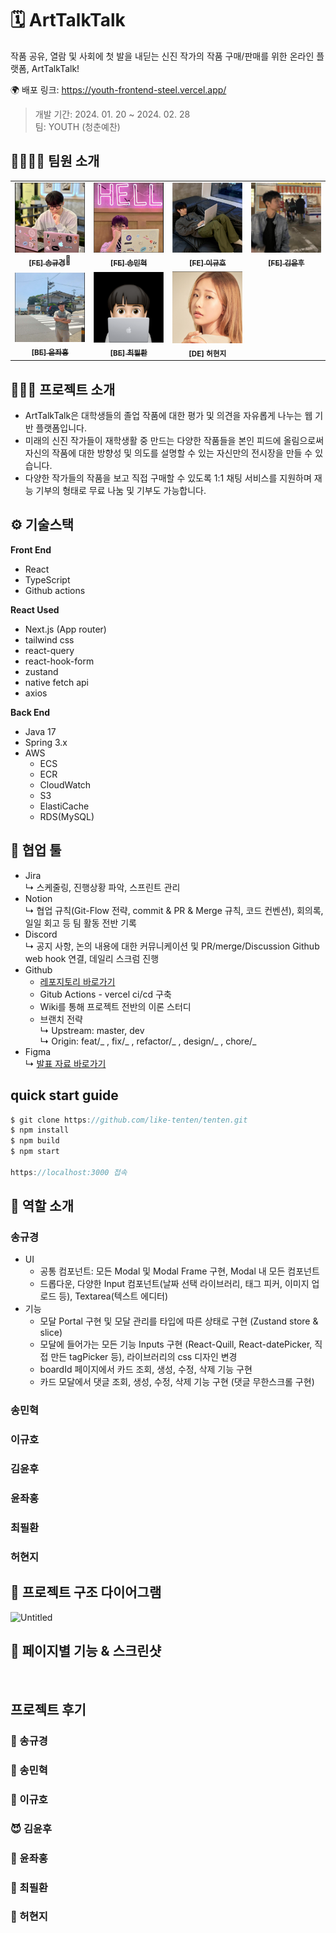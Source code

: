 # 🗓️ ArtTalkTalk

작품 공유, 열람 및 사회에 첫 발을 내딛는 신진 작가의 작품 구매/판매를 위한 온라인 플랫폼, ArtTalkTalk!

🌍 배포 링크: https://youth-frontend-steel.vercel.app/

> 개발 기간: 2024. 01. 20 ~ 2024. 02. 28 <br/>
> 팀: YOUTH (청춘예찬)

## 👨‍👩‍👧‍👧 팀원 소개

<table>
  <tbody>
    <tr>
      <td align="center"><a href="https://github.com/Ssong-Q" target="_blank">
      <img width=200px src="/public/assets/images/README/송규경.png" alt="송규경"/><br />
      <sub><b>[FE] 송규경</b></sub></a>👑<br /></td>
      <td align="center"><a href="https://github.com/BeMatthewsong" target="_blank">
      <img width=200px src="/public/assets/images/README/송민혁.png" alt="송민혁"/><br />
      <sub><b>[FE] 송민혁</b></sub></a><br /></td>
      <td align="center"><a href="https://github.com/leegyuho-programer" target="_blank">
      <img width=200px src="/public/assets/images/README/이규호.png" alt="이규호"/><br />
      <sub><b>[FE] 이규호</b></sub></a><br /></td>
      <td align="center"><a href="https://github.com/K-Y-Hoo" target="_blank">
      <img width=200px src="/public/assets/images/README/김윤후.png" alt=""/><br />
      <sub><b>[FE] 김윤후</b></sub></a><br /></td>
    </tr>
    <tr>
      <td align="center"><a href="https://github.com/arsgsg1" target="_blank">
      <img width=200px src="/public/assets/images/README/윤좌홍.png" alt=""/><br />
      <sub><b>[BE] 윤좌홍</b></sub></a><br /></td>
      <td align="center"><a href="https://github.com/thisishwan2" target="_blank">
      <img width=200px src="/public/assets/images/README/최필환.png" alt=""/><br />
      <sub><b>[BE] 최필환</b></sub></a><br /></td>
      <td align="center">
      <img width=200px src="/public/assets/images/README/허현지.png" alt=""/><br />
      <sub><b>[DE] 허현지</b></sub><br /></td>
    </tr>
  </tbody>
</table>

## 💁🏻‍♀️ 프로젝트 소개

- ArtTalkTalk은 대학생들의 졸업 작품에 대한 평가 및 의견을 자유롭게 나누는 웹 기반 플랫폼입니다.
- 미래의 신진 작가들이 재학생활 중 만드는 다양한 작품들을 본인 피드에 올림으로써 자신의 작품에 대한 방향성 및 의도를 설명할 수 있는 자신만의 전시장을 만들 수 있습니다.
- 다양한 작가들의 작품을 보고 직접 구매할 수 있도록 1:1 채팅 서비스를 지원하며 재능 기부의 형태로 무료 나눔 및 기부도 가능합니다.

## ⚙️ 기술스택

**Front End**

- React
- TypeScript
- Github actions

**React Used**

- Next.js (App router)
- tailwind css
- react-query
- react-hook-form
- zustand
- native fetch api
- axios

**Back End**

- Java 17
- Spring 3.x
- AWS
  - ECS
  - ECR
  - CloudWatch
  - S3
  - ElastiCache
  - RDS(MySQL)

## 🤲 협업 툴

- Jira<br/>
  ↳ 스케줄링, 진행상황 파악, 스프린트 관리
- Notion<br/>
  ↳ 협업 규칙(Git-Flow 전략, commit & PR & Merge 규칙, 코드 컨벤션), 회의록, 일일 회고 등 팀 활동 전반 기록
- Discord<br/>
  ↳ 공지 사항, 논의 내용에 대한 커뮤니케이션 및 PR/merge/Discussion Github web hook 연결, 데일리 스크럼 진행
- Github<br/>
  - [레포지토리 바로가기](https://github.com/ArtTalkTalk/ArtTalkTalk_frontend)
  - Gitub Actions - vercel ci/cd 구축
  - Wiki를 통해 프로젝트 전반의 이론 스터디
  - 브랜치 전략<br/>
    ↳ Upstream: master, dev<br/>
    ↳ Origin: feat/_ , fix/_ , refactor/_ , design/_ , chore/\_
- Figma<br/>
  ↳ [발표 자료 바로가기](https://www.figma.com/file/Y9LXJAs82KvwuJSdMtauSm/TENTEN?type=design&node-id=0-1&mode=design&t=3qRNqT8FB9paAnnl-0)

## quick start guide

```jsx
$ git clone https://github.com/like-tenten/tenten.git
$ npm install
$ npm build
$ npm start

https://localhost:3000 접속
```

## 👥 역할 소개

### 송규경

- UI
  - 공통 컴포넌트: 모든 Modal 및 Modal Frame 구현, Modal 내 모든 컴포넌트
  - 드롭다운, 다양한 Input 컴포넌트(날짜 선택 라이브러리, 태그 피커, 이미지 업로드 등), Textarea(텍스트 에디터)
- 기능
  - 모달 Portal 구현 및 모달 관리를 타입에 따른 상태로 구현 (Zustand store & slice)
  - 모달에 들어가는 모든 기능 Inputs 구현 (React-Quill, React-datePicker, 직접 만든 tagPicker 등), 라이브러리의 css 디자인 변경
  - boardId 페이지에서 카드 조회, 생성, 수정, 삭제 기능 구현
  - 카드 모달에서 댓글 조회, 생성, 수정, 삭제 기능 구현 (댓글 무한스크롤 구현)

### 송민혁

### 이규호

### 김윤후

### 윤좌홍

### 최필환

### 허현지

## 🧩 프로젝트 구조 다이어그램

![Untitled](https://prod-files-secure.s3.us-west-2.amazonaws.com/299a7905-68d2-4fac-b6a9-42a6256ea2e6/50e96051-40f8-44c1-9b81-d36c9e0fc260/Untitled.png)

## 📄 페이지별 기능 & 스크린샷

<img width=600px src="/public/assets/images/README/ArtTalkTalkSlide.png" alt=""/>

## 프로젝트 후기

### 🥸 송규경

>

### 🤥 송민혁

>

### 🤪 이규호

>

### 😈 김윤후

>

### 👸 윤좌홍

>

### 👸 최필환

>

### 👸 허현지

>
